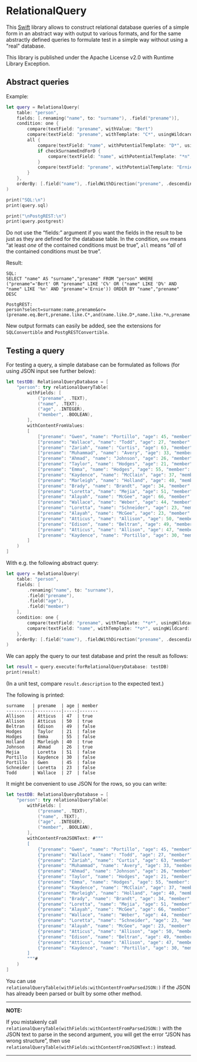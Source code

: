 # RelationalQuery

This [Swift](https://www.swift.org/) library allows to construct relational database queries of a simple form in an abstract way with output to various formats, and for the same abstractly defined queries to formulate test in a simple way without using a "real" database.

This library is published under the Apache License v2.0 with Runtime Library Exception.

## Abstract queries

Example:

```swift
let query = RelationalQuery(
    table: "person",
    fields: [.renaming("name", to: "surname"), .field("prename")],
    condition: one {
        compare(textField: "prename", withValue: "Bert")
        compare(textField: "prename", withTemplate: "C*", usingWildcard: "*")
        all {
            compare(textField: "name", withPotentialTemplate: "D*", usingWildcard: "*")
            if checkSurnameEndForD {
                compare(textField: "name", withPotentialTemplate: "*n", usingWildcard: "*")
            }
            compare(textField: "prename", withPotentialTemplate: "Ernie", usingWildcard: "*")
        }
    },
    orderBy: [.field("name"), .fieldWithDirection("prename", .descending)]
)

print("SQL:\n")
print(query.sql)

print("\nPostgREST:\n")
print(query.postgrest)
```

Do not use the “fields:” argument if you want the fields in the result to be just as they are defined for the database table. In the condition, `one` means “at least _one_ of the contained conditions must be true”, `all` means “_all_ of the contained conditions must be true”.

Result:

```text
SQL:
SELECT "name" AS "surname","prename" FROM "person" WHERE ("prename"='Bert' OR "prename" LIKE 'C%' OR ("name" LIKE 'D%' AND "name" LIKE '%n' AND "prename"='Ernie')) ORDER BY "name","prename" DESC

PostgREST:
person?select=surname:name,prename&or=(prename.eq.Bert,prename.like.C*,and(name.like.D*,name.like.*n,prename.eq.Ernie))&order=name,prename.desc"
```

New output formats can easily be added, see the extensions for `SQLConvertible` and `PostgRESTConvertible`.

## Testing a query

For testing a query, a simple database can be formulated as follows (for using JSON input see further below):

```swift
let testDB: RelationalQueryDatabase = [
    "person": try relationalQueryTable(
        withFields: [
            ("prename", .TEXT),
            ("name", .TEXT),
            ("age", .INTEGER),
            ("member", .BOOLEAN),
        ],
        withContentFromValues:
        [
            ["prename": "Gwen", "name": "Portillo", "age": 45, "member": false],
            ["prename": "Wallace", "name": "Todd", "age": 27, "member": false],
            ["prename": "Zariah", "name": "Curtis", "age": 63, "member": false],
            ["prename": "Muhammad", "name": "Avery", "age": 33, "member": true],
            ["prename": "Ahmad", "name": "Johnson", "age": 26, "member": true],
            ["prename": "Taylor", "name": "Hodges", "age": 21, "member": false],
            ["prename": "Emma", "name": "Hodges", "age": 55, "member": false],
            ["prename": "Kaydence", "name": "McClain", "age": 37, "member": false],
            ["prename": "Marleigh", "name": "Holland", "age": 40, "member": true],
            ["prename": "Brady", "name": "Brandt", "age": 34, "member": false],
            ["prename": "Loretta", "name": "Mejia", "age": 51, "member": false],
            ["prename": "Alayah", "name": "McGee", "age": 66, "member": false],
            ["prename": "Wallace", "name": "Weber", "age": 44, "member": true],
            ["prename": "Loretta", "name": "Schneider", "age": 23, "member": false],
            ["prename": "Alayah", "name": "McGee", "age": 23, "member": false],
            ["prename": "Atticus", "name": "Allison", "age": 50, "member": true],
            ["prename": "Edison", "name": "Beltran", "age": 49, "member": false],
            ["prename": "Atticus", "name": "Allison", "age": 47, "member": true],
            ["prename": "Kaydence", "name": "Portillo", "age": 30, "member": false],
        ]
    )
]
```

With e.g. the following abstract query:

```swift
let query = RelationalQuery(
    table: "person",
    fields: [
        .renaming("name", to: "surname"),
        .field("prename"),
        .field("age"),
        .field("member")
    ],
    condition: one {
        compare(textField: "prename", withTemplate: "*o*", usingWildcard: "*")
        compare(textField: "name", withTemplate: "*o*", usingWildcard: "*")
    },
    orderBy: [.field("name"), .fieldWithDirection("prename", .descending)]
)
```

We can apply the query to our test database and print the result as follows:

```swift
let result = query.execute(forRelationalQueryDatabase: testDB)
print(result)
```

(In a unit test, compare `result.description` to the expected text.)

The following is printed:

```text
surname   | prename  | age | member
----------|----------|-----|-------
Allison   | Atticus  | 47  | true  
Allison   | Atticus  | 50  | true  
Beltran   | Edison   | 49  | false 
Hodges    | Taylor   | 21  | false 
Hodges    | Emma     | 55  | false 
Holland   | Marleigh | 40  | true  
Johnson   | Ahmad    | 26  | true  
Mejia     | Loretta  | 51  | false 
Portillo  | Kaydence | 30  | false 
Portillo  | Gwen     | 45  | false 
Schneider | Loretta  | 23  | false 
Todd      | Wallace  | 27  | false 
```

It might be convenient to use JSON for the rows, so you can write:

```swift
let testDB: RelationalQueryDatabase = [
    "person": try relationalQueryTable(
        withFields: [
            ("prename", .TEXT),
            ("name", .TEXT),
            ("age", .INTEGER),
            ("member", .BOOLEAN),
        ],
        withContentFromJSONText: #"""
        [
            {"prename": "Gwen", "name": "Portillo", "age": 45, "member": false},
            {"prename": "Wallace", "name": "Todd", "age": 27, "member": false}, 
            {"prename": "Zariah", "name": "Curtis", "age": 63, "member": false}, 
            {"prename": "Muhammad", "name": "Avery", "age": 33, "member": true}, 
            {"prename": "Ahmad", "name": "Johnson", "age": 26, "member": true}, 
            {"prename": "Taylor", "name": "Hodges", "age": 21, "member": false},
            {"prename": "Emma", "name": "Hodges", "age": 55, "member": false}, 
            {"prename": "Kaydence", "name": "McClain", "age": 37, "member": false}, 
            {"prename": "Marleigh", "name": "Holland", "age": 40, "member": true}, 
            {"prename": "Brady", "name": "Brandt", "age": 34, "member": false}, 
            {"prename": "Loretta", "name": "Mejia", "age": 51, "member": false}, 
            {"prename": "Alayah", "name": "McGee", "age": 66, "member": false}, 
            {"prename": "Wallace", "name": "Weber", "age": 44, "member": true}, 
            {"prename": "Loretta", "name": "Schneider", "age": 23, "member": false}, 
            {"prename": "Alayah", "name": "McGee", "age": 23, "member": false}, 
            {"prename": "Atticus", "name": "Allison", "age": 50, "member": true}, 
            {"prename": "Edison", "name": "Beltran", "age": 49, "member": false}, 
            {"prename": "Atticus", "name": "Allison", "age": 47, "member": true}, 
            {"prename": "Kaydence", "name": "Portillo", "age": 30, "member": false}
        ]
        """#
    )
]
```

You can use `relationalQueryTable(withFields:withContentFromParsedJSON:)` if the JSON has already been parsed or built by some other method.

---

**NOTE:**

If you mistakenly call `relationalQueryTable(withFields:withContentFromParsedJSON:)` with the JSON text to parse in the second argument, you will get the error “JSON has wrong structure”, then use `relationalQueryTable(withFields:withContentFromJSONText:)` instead.

---
